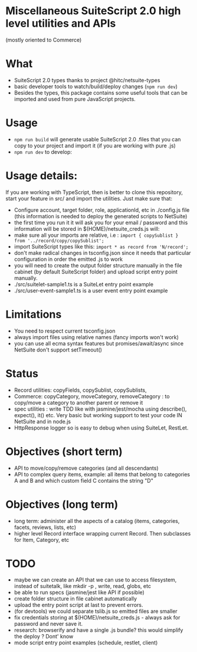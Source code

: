 # Miscellaneous SuiteScript 2.0 high level utilities and APIs

(mostly oriented to Commerce)

# What

 * SuiteScript 2.0 types thanks to project @hitc/netsuite-types
 * basic developer tools to watch/build/deploy changes (`npm run dev`)
 * Besides the types, this package contains some useful tools that can be imported and used from pure JavaScript projects.

# Usage

 * `npm run build` will generate usable SuiteScript 2.0 .files that you can copy to your project and import it (if you are working with pure .js)
 * `npm run dev` to develop:

# Usage details: 

If you are working with TypeScript, then is better to clone this repository, start your feature in src/ and import the utilities. Just make sure that:
 * Configure account, target folder, role, applicationId, etc in ./config.js file (this information is needed to deploy the generated scripts to NetSuite)
 * the first time you run it it will ask you for your email / password and this information will be stored in $(HOME)/netsuite_creds.js
will:
 * make sure all your imports are relative, i.e : `import { copySublist } from '../record/copy/copySublist';`
 * import SuiteScript types like this: `import * as record from 'N/record';`
 * don't make radical changes in tsconfig.json since it needs that particular configuration in order the emitted .js to work
 * you will need to create the output folder structure manually in the file cabinet (by default SuiteScript folder) and upload script entry point manually.
 * ./src/suitelet-sample1.ts is a SuiteLet entry point example
 * ./src/user-event-sample1.ts is a user event entry point example 

# Limitations
 
 * You need to respect current tsconfig.json
 * always import files using relative names (fancy imports won't work)
 * you can use all ecma syntax features but promises/await/async since NetSuite don't support setTimeout()

# Status

 * Record utilities: copyFields, copySublist, copySublists, 
 * Commerce: copyCategory, moveCategory, removeCategory : to copy/move a category to another parent or remove it
 * spec utilities : write TDD like with jasmine/jest/mocha using describe(), expect(), it() etc. Very basic but working support to test your code IN NetSuite and in node.js
 * HttpResponse logger so is easy to debug when using SuiteLet, RestLet.

# Objectives (short term)

 * API to move/copy/remove categories (and all descendants)
 * API to complex query items, example: all items that belong to categories A and B and which custom field C contains the string "D"

# Objectives (long term)

 * long term: administer all the aspects of a catalog (items, categories, facets, reviews, lists, etc)
 * higher level Record interface wrapping current Record. Then subclasses for Item, Category, etc


# TODO

 * maybe we can create an API that we can use to access filesystem, instead of suitetalk, like mkdir -p , write, read, globs, etc
 * be able to run specs (jasmine/jest like API if possible)
 * create folder structure in file cabinet automatically
 * upload the entry point script at last to prevent errors. 
 * (for devtools) we could separate tslib.js so emitted files are smaller
 * fix credentials storing at $(HOME)/netsuite_creds.js - always ask for password and never save it.
 * research: browserify and have a single .js bundle? this would simplify the deploy ? Dont' know
 * mode script entry point examples (schedule, restlet, client)